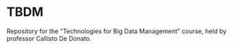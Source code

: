 # TBDM
Repository for the "Technologies for Big Data Management" course, held by professor Callisto De Donato.
